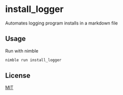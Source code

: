 # install_logger
Automates logging program installs in a markdown file

## Usage
Run with nimble
```bash
nimble run install_logger
```

## License
[MIT](https://choosealicense.com/licenses/mit/)
